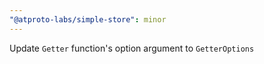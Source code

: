 ```yaml
---
"@atproto-labs/simple-store": minor
---
```


Update `Getter` function's option argument to `GetterOptions`
